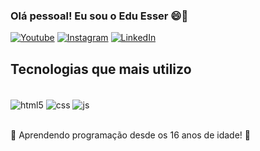 ### Olá pessoal! Eu sou o Edu Esser 😄🚀 


[![Youtube](https://img.shields.io/badge/YouTube-FF0000?style=for-the-badge&logo=youtube&logoColor=white)](https://youtube.com/gustavoneitzke)
[![Instagram](https://img.shields.io/badge/Instagram-E4405F?style=for-the-badge&logo=instagram&logoColor=white)](https://instagram.com/eduardo.esser)
[![LinkedIn](https://img.shields.io/badge/linkedin-836FFF?style=for-the-badge&logo=linkedin&logoColor=white)](https://br.linkedin.com/in/gustavo-neitzke)

<!-- ![Gutoneitzke GitHub stats](https://github-readme-stats.vercel.app/api?username=gutoneitzke&show_icons=true&theme=tokyonight&count_private=true)-->

## Tecnologias que mais utilizo
<br>
<div style="display: inline_block">
  <img align="center" alt="html5" src="https://img.shields.io/badge/HTML5-E34F26?style=for-the-badge&logo=html5&logoColor=white" />
  <img align="center" alt="css" src="https://img.shields.io/badge/CSS3-1572B6?style=for-the-badge&logo=css3&logoColor=white" />
  <img align="center" alt="js" src="https://img.shields.io/badge/JavaScript-F7DF1E?style=for-the-badge&logo=javascript&logoColor=black" />
</div>
<br/>

🔴 Aprendendo programação desde os 16 anos de idade! 🚀
<br><br> 
